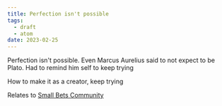 ```yaml
---
title: Perfection isn't possible
tags:
  - draft
  - atom
date: 2023-02-25
---
```

Perfection isn't possible. Even Marcus Aurelius said to not expect to be Plato. Had to remind him self to keep trying 

How to make it as a creator, keep trying

Relates to [Small Bets Community](src/blog/drafts/2023-01-10.md)

